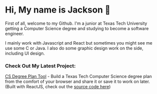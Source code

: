 # Hi, My name is Jackson 🤠

First of all, welcome to my Github. I'm a junior at Texas Tech University getting a Computer Science degree and studying to become a software engineer.

I mainly work with Javascript and React but sometimes you might see me use some C or Java.
I also do some graphic design work on the side, including UI design.

### Check Out My Latest Project:
[CS Degree Plan Tool](csplan.jaxcksn.dev) - Build a Texas Tech Computer Science degree plan from the comfort of your browser and share it or save it to work on later. (Built with ReactJS, check out the [source code here](https://github.com/jaxcksn/CompSciDegreePlan))

<!---
jaxcksn/jaxcksn is a ✨ special ✨ repository because its `README.md` (this file) appears on your GitHub profile.
You can click the Preview link to take a look at your changes.
--->
